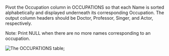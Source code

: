 Pivot the Occupation column in OCCUPATIONS so that each Name is sorted alphabetically and displayed underneath its corresponding Occupation. The output column headers should be Doctor, Professor, Singer, and Actor, respectively.

Note: Print NULL when there are no more names corresponding to an occupation.

![The OCCUPATIONS table](https://s3.amazonaws.com/hr-challenge-images/12889/1443816414-2a465532e7-1.png);